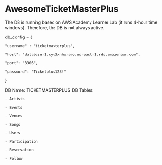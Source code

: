 # AwesomeTicketMasterPlus

The DB is running based on AWS Academy Learner Lab (it runs 4-hour time windows). Therefore, the DB is not always active. 

db_config = {

    "username" : "ticketmasterplus",
    
    "host": "database-1.cyc3xnhwrawo.us-east-1.rds.amazonaws.com",
    
    "port": "3306",
    
    "password": "Ticketplus123!"
    
}

DB Name: TICKETMASTERPLUS_DB
Tables:

    - Artists
    
    - Events
    
    - Venues
    
    - Songs
    
    - Users
    
    - Participation
    
    - Reservation
    
    - Follow
